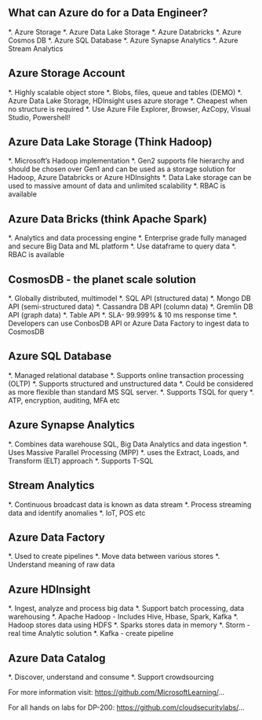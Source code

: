 
What can Azure do for a Data Engineer?
-------------------
*. Azure Storage
*. Azure Data Lake Storage
*. Azure Databricks
*. Azure Cosmos DB
*. Azure SQL Database
*. Azure Synapse Analytics
*. Azure Stream Analytics



Azure Storage Account
-------------------
*. Highly scalable object store
*. Blobs, files, queue and tables (DEMO)
*. Azure Data Lake Storage, HDInsight  uses azure storage
*. Cheapest when no structure is required
*. Use Azure File Explorer, Browser, AzCopy, Visual Studio, Powershell!


Azure Data Lake Storage (Think Hadoop)
-------------------
*. Microsoft’s Hadoop implementation
*. Gen2 supports file hierarchy and should be chosen over Gen1 and can be used as a storage solution for Hadoop, Azure Databricks or Azure HDInsights
*. Data Lake storage can be used to massive amount of data and unlimited scalability
*. RBAC is available

Azure Data Bricks (think Apache Spark)
-------------------
*. Analytics and data processing engine
*. Enterprise grade fully managed and secure Big Data and ML platform
*. Use dataframe to query data
*. RBAC is available

CosmosDB - the planet scale solution
-------------------
*. Globally distributed, multimodel
*. SQL API (structured data)
*. Mongo DB API (semi-structured data)
*. Cassandra DB API (column data)
*. Gremlin DB API (graph data)
*. Table API
*. SLA- 99.999% & 10 ms response time
*. Developers can use ConbosDB API or Azure Data Factory to ingest data to CosmosDB

Azure SQL Database
-------------------
*. Managed relational database
*. Supports online transaction processing (OLTP)
*. Supports structured and unstructured data
*. Could be considered as more flexible than standard MS SQL server.
*. Supports TSQL for query
*. ATP, encryption, auditing, MFA etc

Azure Synapse Analytics
-------------------
*. Combines data warehouse SQL, Big Data Analytics and data ingestion
*. Uses Massive Parallel Processing (MPP)
*. uses the Extract, Loads, and Transform (ELT) approach
*. Supports T-SQL

Stream Analytics
------------------
*. Continuous broadcast data is known as data stream
*. Process streaming data and identify anomalies
*. IoT, POS etc



Azure Data Factory
-------------------
*. Used to create pipelines
*. Move data between various stores
*. Understand meaning of raw data



Azure HDInsight
-------------------
*. Ingest, analyze and process big data
*. Support batch processing, data warehousing
*. Apache Hadoop - Includes Hive, Hbase, Spark, Kafka
*. Hadoop stores data using HDFS
*. Sparks stores data in memory
*. Storm - real time Analytic solution
*. Kafka - create pipeline



Azure Data Catalog
-------------------
*. Discover, understand and consume
*. Support crowdsourcing


For more information visit:
https://github.com/MicrosoftLearning/...


For all hands on labs for DP-200:
https://github.com/cloudsecuritylabs/...

